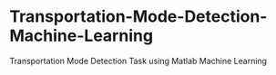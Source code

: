 # Transportation-Mode-Detection-Machine-Learning
Transportation Mode Detection Task using Matlab Machine Learning
